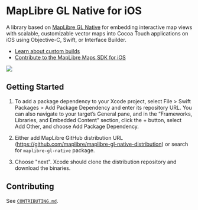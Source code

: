 # MapLibre GL Native for iOS

A library based on [MapLibre GL Native](https://github.com/maplibre/maplibre-gl-native) for embedding interactive map views with scalable, customizable vector maps into Cocoa Touch applications on iOS using Objective-C, Swift, or Interface Builder.

* [Learn about custom builds](INSTALL.md)
* [Contribute to the MapLibre Maps SDK for iOS](DEVELOPING.md)

![](docs/img/screenshot.png)

## Getting Started

1. To add a package dependency to your Xcode project, select File > Swift Packages > Add Package Dependency and enter its repository URL. You can also navigate to your target’s General pane, and in the “Frameworks, Libraries, and Embedded Content” section, click the + button, select Add Other, and choose Add Package Dependency.

2. Either add MapLibre GitHub distribution URL (https://github.com/maplibre/maplibre-gl-native-distribution) or search for `maplibre-gl-native` package.

3. Choose "next". Xcode should clone the distribution repository and download the binaries.

## Contributing

See [`CONTRIBUTING.md`](./CONTRIBUTING.md).
